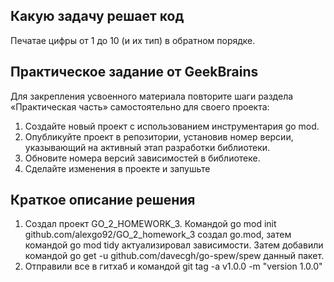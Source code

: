 ## Какую задачу решает код
Печатае цифры от 1 до 10 (и их тип) в обратном порядке.

## Практическое задание от GeekBrains
Для закрепления усвоенного материала повторите шаги раздела «Практическая часть»
самостоятельно для своего проекта:
1. Создайте новый проект с использованием инструментария go mod.
2. Опубликуйте проект в репозитории, установив номер версии, указывающий на активный этап
разработки библиотеки.
3. Обновите номера версий зависимостей в библиотеке.
4. Сделайте изменения в проекте и запушьте

## Краткое описание решения

1. Создал проект GO_2_HOMEWORK_3. Командой go mod init github.com/alexgo92/GO_2_homework_3 создал go.mod, затем командой go mod tidy актуализировал зависимости.
Затем добавили командой go get -u github.com/davecgh/go-spew/spew данный пакет.
2. Отправили все в гитхаб и командой git tag -a v1.0.0 -m "version 1.0.0"